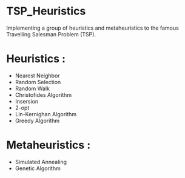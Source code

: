 # TSP_Heuristics
Implementing a group of heuristics and metaheuristics to the famous Travelling Salesman Problem (TSP).

# Heuristics :
  * Nearest Neighbor 
  * Random Selection
  * Random Walk
  * Christofides Algorithm
  * Insersion
  * 2-opt
  * Lin-Kernighan Algorithm
  * Greedy Algorithm
  
  
# Metaheuristics :
  * Simulated Annealing 
  * Genetic Algorithm
  
